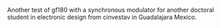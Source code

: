 Another test of gf180 with a synchronous modulator for another doctoral student in electronic design from cinvestav in Guadalajara Mexico.

